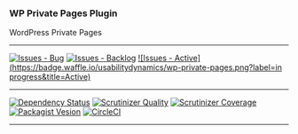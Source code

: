 ### WP Private Pages Plugin

WordPress Private Pages

***
[![Issues - Bug](https://badge.waffle.io/usabilitydynamics/wp-private-pages.png?label=bug&title=Bugs)](http://waffle.io/usabilitydynamics/wp-private-pages)
[![Issues - Backlog](https://badge.waffle.io/usabilitydynamics/wp-private-pages.png?label=backlog&title=Backlog)](http://waffle.io/usabilitydynamics/wp-private-pages/)
[![Issues - Active](https://badge.waffle.io/usabilitydynamics/wp-private-pages.png?label=in progress&title=Active)](http://waffle.io/usabilitydynamics/wp-private-pages/)
***
[![Dependency Status](https://gemnasium.com/usabilitydynamics/wp-private-pages.svg)](https://gemnasium.com/usabilitydynamics/wp-private-pages)
[![Scrutinizer Quality](http://img.shields.io/scrutinizer/g/usabilitydynamics/wp-private-pages.svg)](https://scrutinizer-ci.com/g/usabilitydynamics/wp-private-pages)
[![Scrutinizer Coverage](http://img.shields.io/scrutinizer/coverage/g/usabilitydynamics/wp-private-pages.svg)](https://scrutinizer-ci.com/g/usabilitydynamics/wp-private-pages)
[![Packagist Vesion](http://img.shields.io/packagist/v/usabilitydynamics/wp-private-pages.svg)](https://packagist.org/packages/usabilitydynamics/wp-private-pages)
[![CircleCI](https://circleci.com/gh/usabilitydynamics/wp-private-pages.png)](https://circleci.com/gh/usabilitydynamics/wp-private-pages)
***